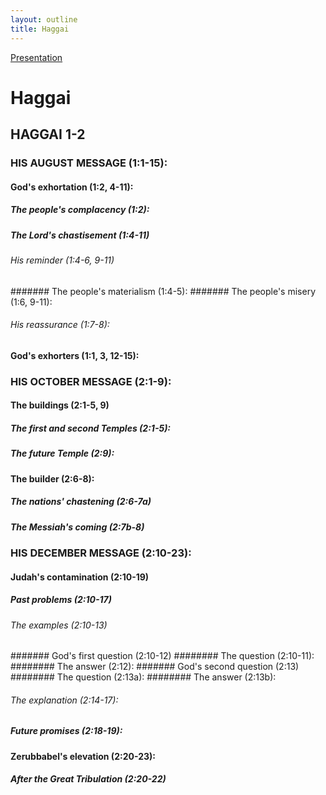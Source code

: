```yaml
---
layout: outline
title: Haggai
---
```

[Presentation](/Expository/ODP/Haggai/Haggai.odp)
# Haggai
## HAGGAI 1-2 
### HIS AUGUST MESSAGE (1:1-15): 
####  God\'s exhortation (1:2, 4-11): 
#####  The people\'s complacency (1:2): 
#####  The Lord\'s chastisement (1:4-11) 
######  His reminder (1:4-6, 9-11) 
#######  The people\'s materialism (1:4-5): 
#######  The people\'s misery (1:6, 9-11): 
######  His reassurance (1:7-8): 
####  God\'s exhorters (1:1, 3, 12-15): 
### HIS OCTOBER MESSAGE (2:1-9): 
####  The buildings (2:1-5, 9) 
#####  The first and second Temples (2:1-5): 
#####  The future Temple (2:9): 
####  The builder (2:6-8): 
#####  The nations\' chastening (2:6-7a) 
#####  The Messiah\'s coming (2:7b-8) 
### HIS DECEMBER MESSAGE (2:10-23): 
####  Judah\'s contamination (2:10-19) 
#####  Past problems (2:10-17) 
######  The examples (2:10-13) 
#######  God\'s first question (2:10-12) 
########  The question (2:10-11): 
########  The answer (2:12): 
#######  God\'s second question (2:13) 
########  The question (2:13a): 
########  The answer (2:13b): 
######  The explanation (2:14-17): 
#####  Future promises (2:18-19): 
####  Zerubbabel\'s elevation (2:20-23): 
#####  After the Great Tribulation (2:20-22) 
